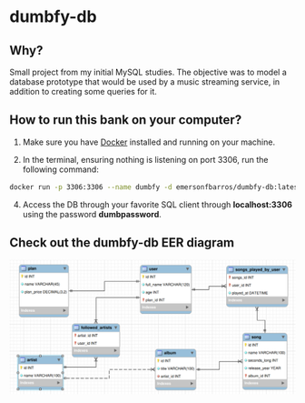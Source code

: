 # dumbfy-db

## Why?

Small project from my initial MySQL studies. The objective was to model a database prototype that would be used by a music streaming service, in addition to creating some queries for it.

## How to run this bank on your computer?

1. Make sure you have [Docker](https://docs.docker.com/engine/install/) installed and running on your machine.

2. In the terminal, ensuring nothing is listening on port 3306, run the following command:

```bash
docker run -p 3306:3306 --name dumbfy -d emersonfbarros/dumbfy-db:latest
```

4. Access the DB through your favorite SQL client through **localhost:3306** using the password **dumbpassword**.

## Check out the dumbfy-db EER diagram

![dumbfy-db EER diagram](./EER-dumb-fy-db-diagram.png)